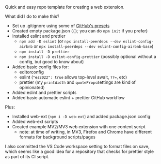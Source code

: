 Quick and easy repo template for creating a web extension.

What did I do to make this?

- Set up .gitignore using some of [GitHub's presets](https://github.com/github/gitignore)
- Created empty package.json (`{}`; you can do `npm init` if you prefer)
- Installed eslint and prettier
  - `npm add -D eslint` (or `npx install-peerdeps --dev eslint-config-airbnb` or `npx install-peerdeps --dev eslint-config-airbnb-base`)
  - `npm install -D prettier`
  - `npm install -D eslint-config-prettier` (possibly optional without a config, but good to know about)
- Added basic config files for:
  - editorconfig
  - eslint (`"es2022": true` allows top-level await, `??=`, etc)
  - prettier (my `printWidth` and `quoteProps`settings are kind of opinionated)
- Added eslint and prettier scripts
- Added basic automatic eslint + prettier GitHub workflow

Plus:

- Installed web-ext (`npm i -D web-ext`) and added package.json config
- Added web-ext scripts
- Created example MV2/MV3 web extension with one content script
  - note: at time of writing, in MV3, Firefox and Chrome have different formats for background scripts/pages

I also committed the VS Code workspace setting to format files on save, which seems like a good idea for a repository that checks for prettier style as part of its CI script.
